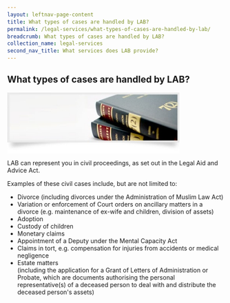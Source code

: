 ```yaml
---
layout: leftnav-page-content
title: What types of cases are handled by LAB?
permalink: /legal-services/what-types-of-cases-are-handled-by-lab/
breadcrumb: What types of cases are handled by LAB?
collection_name: legal-services
second_nav_title: What services does LAB provide?
---
```


<style>
.image{width:400px; height:141px;}
  
.image img{max-width:100%;}
</style>
What types of cases are handled by LAB?
---

<div class="image"><img src="/images/1399988115437.jpg"></div>

LAB can represent you in civil proceedings, as set out in the Legal Aid and Advice Act.

Examples of these civil cases include, but are not limited to: 

* Divorce (including divorces under the Administration of Muslim Law Act)
* Variation or enforcement of Court orders on ancillary matters in a divorce (e.g. maintenance of ex-wife and children, division of assets)
* Adoption
* Custody of children
* Monetary claims
* Appointment of a Deputy under the Mental Capacity Act
* Claims in tort, e.g. compensation for injuries from accidents or medical negligence
* Estate matters<br>
(including the application for a Grant of Letters of Administration or Probate, which are documents authorising the personal representative(s) of a deceased person to deal with and distribute the deceased person's assets)
